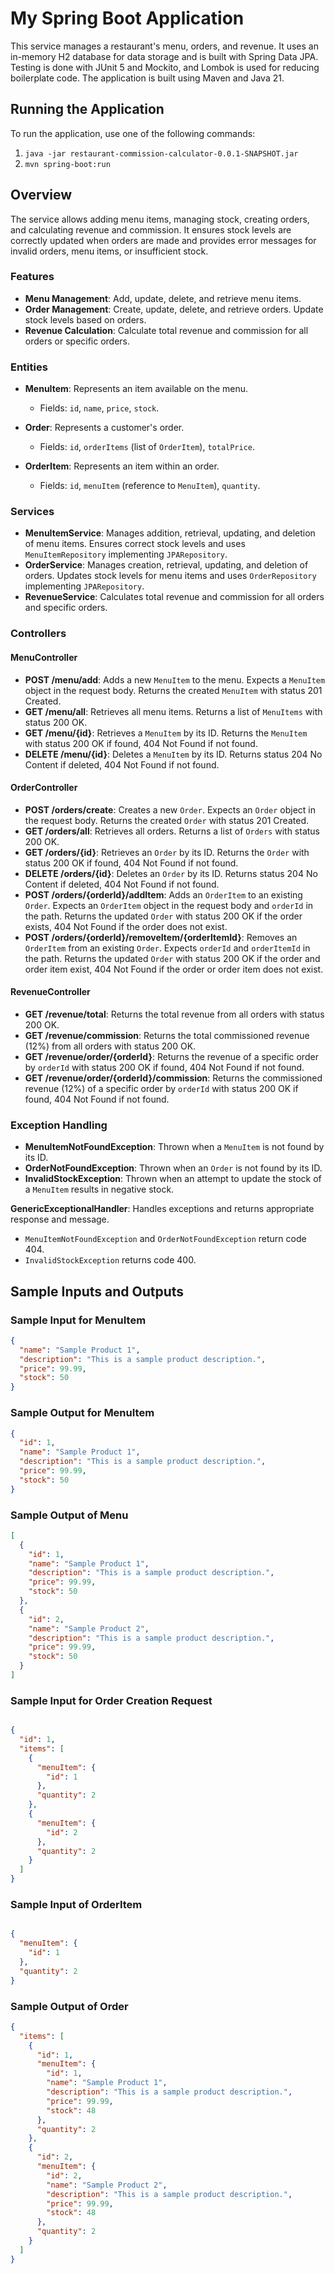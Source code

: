 # My Spring Boot Application

This service manages a restaurant's menu, orders, and revenue. It uses an in-memory H2 database for data storage and is built with Spring Data JPA. Testing is done with JUnit 5 and Mockito, and Lombok is used for reducing boilerplate code. The application is built using Maven and Java 21.

## Running the Application

To run the application, use one of the following commands:

1. `java -jar restaurant-commission-calculator-0.0.1-SNAPSHOT.jar`
2. `mvn spring-boot:run`

## Overview

The service allows adding menu items, managing stock, creating orders, and calculating revenue and commission. It ensures stock levels are correctly updated when orders are made and provides error messages for invalid orders, menu items, or insufficient stock.

### Features

- **Menu Management**: Add, update, delete, and retrieve menu items.
- **Order Management**: Create, update, delete, and retrieve orders. Update stock levels based on orders.
- **Revenue Calculation**: Calculate total revenue and commission for all orders or specific orders.

### Entities

- **MenuItem**: Represents an item available on the menu.
  - Fields: `id`, `name`, `price`, `stock`.

- **Order**: Represents a customer's order.
  - Fields: `id`, `orderItems` (list of `OrderItem`), `totalPrice`.

- **OrderItem**: Represents an item within an order.
  - Fields: `id`, `menuItem` (reference to `MenuItem`), `quantity`.

### Services

- **MenuItemService**: Manages addition, retrieval, updating, and deletion of menu items. Ensures correct stock levels and uses `MenuItemRepository` implementing `JPARepository`.
- **OrderService**: Manages creation, retrieval, updating, and deletion of orders. Updates stock levels for menu items and uses `OrderRepository` implementing `JPARepository`.
- **RevenueService**: Calculates total revenue and commission for all orders and specific orders.

### Controllers

#### MenuController

- **POST /menu/add**: Adds a new `MenuItem` to the menu. Expects a `MenuItem` object in the request body. Returns the created `MenuItem` with status 201 Created.
- **GET /menu/all**: Retrieves all menu items. Returns a list of `MenuItems` with status 200 OK.
- **GET /menu/{id}**: Retrieves a `MenuItem` by its ID. Returns the `MenuItem` with status 200 OK if found, 404 Not Found if not found.
- **DELETE /menu/{id}**: Deletes a `MenuItem` by its ID. Returns status 204 No Content if deleted, 404 Not Found if not found.

#### OrderController

- **POST /orders/create**: Creates a new `Order`. Expects an `Order` object in the request body. Returns the created `Order` with status 201 Created.
- **GET /orders/all**: Retrieves all orders. Returns a list of `Orders` with status 200 OK.
- **GET /orders/{id}**: Retrieves an `Order` by its ID. Returns the `Order` with status 200 OK if found, 404 Not Found if not found.
- **DELETE /orders/{id}**: Deletes an `Order` by its ID. Returns status 204 No Content if deleted, 404 Not Found if not found.
- **POST /orders/{orderId}/addItem**: Adds an `OrderItem` to an existing `Order`. Expects an `OrderItem` object in the request body and `orderId` in the path. Returns the updated `Order` with status 200 OK if the order exists, 404 Not Found if the order does not exist.
- **POST /orders/{orderId}/removeItem/{orderItemId}**: Removes an `OrderItem` from an existing `Order`. Expects `orderId` and `orderItemId` in the path. Returns the updated `Order` with status 200 OK if the order and order item exist, 404 Not Found if the order or order item does not exist.

#### RevenueController

- **GET /revenue/total**: Returns the total revenue from all orders with status 200 OK.
- **GET /revenue/commission**: Returns the total commissioned revenue (12%) from all orders with status 200 OK.
- **GET /revenue/order/{orderId}**: Returns the revenue of a specific order by `orderId` with status 200 OK if found, 404 Not Found if not found.
- **GET /revenue/order/{orderId}/commission**: Returns the commissioned revenue (12%) of a specific order by `orderId` with status 200 OK if found, 404 Not Found if not found.

### Exception Handling

- **MenuItemNotFoundException**: Thrown when a `MenuItem` is not found by its ID.
- **OrderNotFoundException**: Thrown when an `Order` is not found by its ID.
- **InvalidStockException**: Thrown when an attempt to update the stock of a `MenuItem` results in negative stock.

**GenericExceptionalHandler**: Handles exceptions and returns appropriate response and message.
- `MenuItemNotFoundException` and `OrderNotFoundException` return code 404.
- `InvalidStockException` returns code 400.

## Sample Inputs and Outputs

### Sample Input for MenuItem

```json
{
  "name": "Sample Product 1",
  "description": "This is a sample product description.",
  "price": 99.99,
  "stock": 50
}
```
### Sample Output for MenuItem

```json
{
  "id": 1,
  "name": "Sample Product 1",
  "description": "This is a sample product description.",
  "price": 99.99,
  "stock": 50
}

```
### Sample Output of Menu

```json
[
  {
    "id": 1,
    "name": "Sample Product 1",
    "description": "This is a sample product description.",
    "price": 99.99,
    "stock": 50
  },
  {
    "id": 2,
    "name": "Sample Product 2",
    "description": "This is a sample product description.",
    "price": 99.99,
    "stock": 50
  }
]
```

### Sample Input for Order Creation Request

```json

{
  "id": 1,
  "items": [
    {
      "menuItem": {
        "id": 1
      },
      "quantity": 2
    },
    {
      "menuItem": {
        "id": 2
      },
      "quantity": 2
    }
  ]
}
```
### Sample Input of OrderItem

```json

{
  "menuItem": {
    "id": 1
  },
  "quantity": 2
}
```
### Sample Output of Order

```json
{
  "items": [
    {
      "id": 1,
      "menuItem": {
        "id": 1,
        "name": "Sample Product 1",
        "description": "This is a sample product description.",
        "price": 99.99,
        "stock": 48
      },
      "quantity": 2
    },
    {
      "id": 2,
      "menuItem": {
        "id": 2,
        "name": "Sample Product 2",
        "description": "This is a sample product description.",
        "price": 99.99,
        "stock": 48
      },
      "quantity": 2
    }
  ]
}

```
